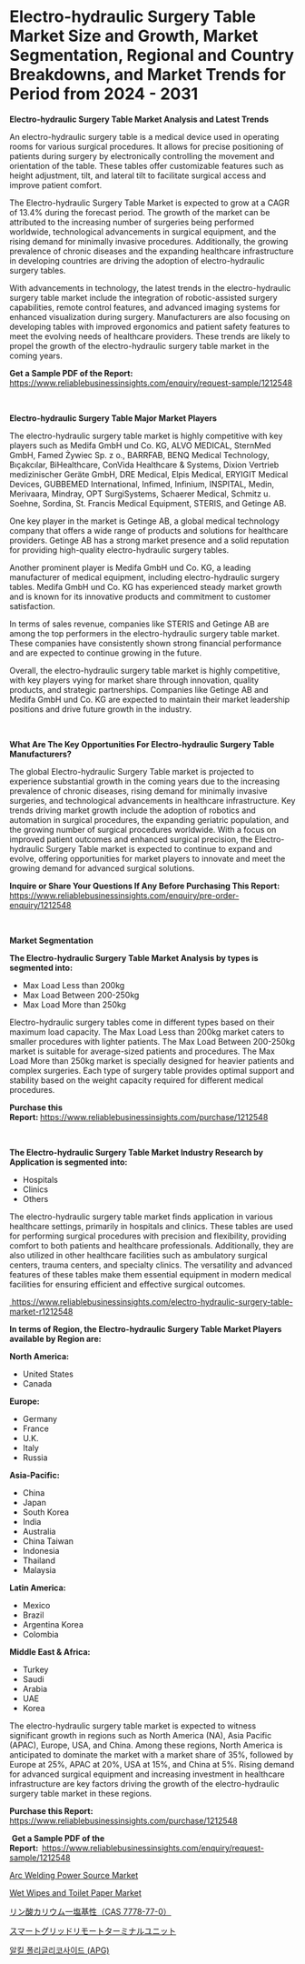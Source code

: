 <p><h1>Electro-hydraulic Surgery Table Market Size and Growth, Market Segmentation, Regional and Country Breakdowns, and Market Trends for Period from 2024 -  2031</h1></p><p><strong>Electro-hydraulic Surgery Table Market Analysis and Latest Trends</strong></p>
<p><p>An electro-hydraulic surgery table is a medical device used in operating rooms for various surgical procedures. It allows for precise positioning of patients during surgery by electronically controlling the movement and orientation of the table. These tables offer customizable features such as height adjustment, tilt, and lateral tilt to facilitate surgical access and improve patient comfort.</p><p>The Electro-hydraulic Surgery Table Market is expected to grow at a CAGR of 13.4% during the forecast period. The growth of the market can be attributed to the increasing number of surgeries being performed worldwide, technological advancements in surgical equipment, and the rising demand for minimally invasive procedures. Additionally, the growing prevalence of chronic diseases and the expanding healthcare infrastructure in developing countries are driving the adoption of electro-hydraulic surgery tables.</p><p>With advancements in technology, the latest trends in the electro-hydraulic surgery table market include the integration of robotic-assisted surgery capabilities, remote control features, and advanced imaging systems for enhanced visualization during surgery. Manufacturers are also focusing on developing tables with improved ergonomics and patient safety features to meet the evolving needs of healthcare providers. These trends are likely to propel the growth of the electro-hydraulic surgery table market in the coming years.</p></p>
<p><strong>Get a Sample PDF of the Report:&nbsp;</strong> <a href="https://www.reliablebusinessinsights.com/enquiry/request-sample/1212548">https://www.reliablebusinessinsights.com/enquiry/request-sample/1212548</a></p>
<p>&nbsp;</p>
<p><strong>Electro-hydraulic Surgery Table Major Market Players</strong></p>
<p><p>The electro-hydraulic surgery table market is highly competitive with key players such as Medifa GmbH und Co. KG, ALVO MEDICAL, SternMed GmbH, Famed Żywiec Sp. z o., BARRFAB, BENQ Medical Technology, Bıçakcılar, BiHealthcare, ConVida Healthcare & Systems, Dixion Vertrieb medizinischer Geräte GmbH, DRE Medical, Elpis Medical, ERYIGIT Medical Devices, GUBBEMED International, Infimed, Infinium, INSPITAL, Medin, Merivaara, Mindray, OPT SurgiSystems, Schaerer Medical, Schmitz u. Soehne, Sordina, St. Francis Medical Equipment, STERIS, and Getinge AB.</p><p>One key player in the market is Getinge AB, a global medical technology company that offers a wide range of products and solutions for healthcare providers. Getinge AB has a strong market presence and a solid reputation for providing high-quality electro-hydraulic surgery tables.</p><p>Another prominent player is Medifa GmbH und Co. KG, a leading manufacturer of medical equipment, including electro-hydraulic surgery tables. Medifa GmbH und Co. KG has experienced steady market growth and is known for its innovative products and commitment to customer satisfaction.</p><p>In terms of sales revenue, companies like STERIS and Getinge AB are among the top performers in the electro-hydraulic surgery table market. These companies have consistently shown strong financial performance and are expected to continue growing in the future.</p><p>Overall, the electro-hydraulic surgery table market is highly competitive, with key players vying for market share through innovation, quality products, and strategic partnerships. Companies like Getinge AB and Medifa GmbH und Co. KG are expected to maintain their market leadership positions and drive future growth in the industry.</p></p>
<p>&nbsp;</p>
<p><strong>What Are The Key Opportunities For Electro-hydraulic Surgery Table Manufacturers?</strong></p>
<p><p>The global Electro-hydraulic Surgery Table market is projected to experience substantial growth in the coming years due to the increasing prevalence of chronic diseases, rising demand for minimally invasive surgeries, and technological advancements in healthcare infrastructure. Key trends driving market growth include the adoption of robotics and automation in surgical procedures, the expanding geriatric population, and the growing number of surgical procedures worldwide. With a focus on improved patient outcomes and enhanced surgical precision, the Electro-hydraulic Surgery Table market is expected to continue to expand and evolve, offering opportunities for market players to innovate and meet the growing demand for advanced surgical solutions.</p></p>
<p><strong>Inquire or Share Your Questions If Any Before Purchasing This Report:</strong> <a href="https://www.reliablebusinessinsights.com/enquiry/pre-order-enquiry/1212548">https://www.reliablebusinessinsights.com/enquiry/pre-order-enquiry/1212548</a></p>
<p>&nbsp;</p>
<p><strong>Market Segmentation</strong></p>
<p><strong>The Electro-hydraulic Surgery Table Market Analysis by types is segmented into:</strong></p>
<p><ul><li>Max Load Less than 200kg</li><li>Max Load Between 200-250kg</li><li>Max Load More than 250kg</li></ul></p>
<p><p>Electro-hydraulic surgery tables come in different types based on their maximum load capacity. The Max Load Less than 200kg market caters to smaller procedures with lighter patients. The Max Load Between 200-250kg market is suitable for average-sized patients and procedures. The Max Load More than 250kg market is specially designed for heavier patients and complex surgeries. Each type of surgery table provides optimal support and stability based on the weight capacity required for different medical procedures.</p></p>
<p><strong>Purchase this Report:&nbsp;</strong><a href="https://www.reliablebusinessinsights.com/purchase/1212548">https://www.reliablebusinessinsights.com/purchase/1212548</a></p>
<p>&nbsp;</p>
<p><strong>The Electro-hydraulic Surgery Table Market Industry Research by Application is segmented into:</strong></p>
<p><ul><li>Hospitals</li><li>Clinics</li><li>Others</li></ul></p>
<p><p>The electro-hydraulic surgery table market finds application in various healthcare settings, primarily in hospitals and clinics. These tables are used for performing surgical procedures with precision and flexibility, providing comfort to both patients and healthcare professionals. Additionally, they are also utilized in other healthcare facilities such as ambulatory surgical centers, trauma centers, and specialty clinics. The versatility and advanced features of these tables make them essential equipment in modern medical facilities for ensuring efficient and effective surgical outcomes.</p></p>
<p><a href="https://www.reliablebusinessinsights.com/electro-hydraulic-surgery-table-market-r1212548">&nbsp;https://www.reliablebusinessinsights.com/electro-hydraulic-surgery-table-market-r1212548</a></p>
<p><strong>In terms of Region, the Electro-hydraulic Surgery Table Market Players available by Region are:</strong></p>
<p>
    <p> <strong> North America: </strong>
        <ul>
            <li>United States</li>
            <li>Canada</li>
        </ul>
        </p> 
    <p> <strong> Europe: </strong>
        <ul>
            <li>Germany</li>
            <li>France</li>
            <li>U.K.</li>
            <li>Italy</li>
            <li>Russia</li>
        </ul>
        </p> 
    <p> <strong> Asia-Pacific: </strong>
        <ul>
            <li>China</li>
            <li>Japan</li>
            <li>South Korea</li>
            <li>India</li>
            <li>Australia</li>
            <li>China Taiwan</li>
            <li>Indonesia</li>
            <li>Thailand</li>
            <li>Malaysia</li>
        </ul>
        </p> 
    <p> <strong> Latin America: </strong>
        <ul>
            <li>Mexico</li>
            <li>Brazil</li>
            <li>Argentina Korea</li>
            <li>Colombia</li>
        </ul>
        </p> 
    <p> <strong> Middle East & Africa: </strong>
        <ul>
            <li>Turkey</li>
            <li>Saudi</li>
            <li>Arabia</li>
            <li>UAE</li>
            <li>Korea</li>
        </ul>
    </p>
    </p>
<p><p>The electro-hydraulic surgery table market is expected to witness significant growth in regions such as North America (NA), Asia Pacific (APAC), Europe, USA, and China. Among these regions, North America is anticipated to dominate the market with a market share of 35%, followed by Europe at 25%, APAC at 20%, USA at 15%, and China at 5%. Rising demand for advanced surgical equipment and increasing investment in healthcare infrastructure are key factors driving the growth of the electro-hydraulic surgery table market in these regions.</p></p>
<p><strong>Purchase this Report: </strong><a href="https://www.reliablebusinessinsights.com/purchase/1212548">https://www.reliablebusinessinsights.com/purchase/1212548</a></p>
<p>&nbsp;<strong>Get a Sample PDF of the Report:&nbsp;&nbsp;</strong><a href="https://www.reliablebusinessinsights.com/enquiry/request-sample/1212548">https://www.reliablebusinessinsights.com/enquiry/request-sample/1212548</a></p>
<p><strong></strong></p>
<p><p><a href="https://github.com/ChiragRP21/Market-Research-Report-List-4/blob/main/arc-welding-power-source-market.md">Arc Welding Power Source Market</a></p><p><a href="https://github.com/cecuraprangm/Market-Research-Report-List-2/blob/main/wet-wipes-and-toilet-paper-market.md">Wet Wipes and Toilet Paper Market</a></p><p><a href="https://github.com/xemfu2379520/Market-Research-Report-List-2/blob/main/8814992102271.md">リン酸カリウム一塩基性（CAS 7778-77-0）</a></p><p><a href="https://github.com/bucuel854722/Market-Research-Report-List-2/blob/main/3132429102272.md">スマートグリッドリモートターミナルユニット</a></p><p><a href="https://github.com/Howaoole34545/Market-Research-Report-List-2/blob/main/707359795812.md">알킬 폴리글리코사이드 (APG)</a></p></p>
